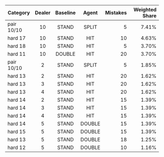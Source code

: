 | Category | Dealer | Baseline | Agent | Mistakes | Weighted Share |
|---|:---:|:---:|:---:|---:|---:|
| pair 10/10 | 10 | STAND | SPLIT | 5 | 7.41% |
| hard 17 | 10 | STAND | HIT | 10 | 4.63% |
| hard 18 | 10 | STAND | HIT | 5 | 3.70% |
| hard 11 | 10 | DOUBLE | HIT | 20 | 3.70% |
| pair 10/10 | 2 | STAND | SPLIT | 5 | 1.85% |
| hard 13 | 2 | STAND | HIT | 20 | 1.62% |
| hard 13 | 3 | STAND | HIT | 20 | 1.62% |
| hard 13 | 4 | STAND | HIT | 20 | 1.62% |
| hard 14 | 2 | STAND | HIT | 15 | 1.39% |
| hard 14 | 3 | STAND | HIT | 15 | 1.39% |
| hard 14 | 4 | STAND | HIT | 15 | 1.39% |
| hard 14 | 5 | STAND | DOUBLE | 15 | 1.39% |
| hard 15 | 5 | STAND | DOUBLE | 15 | 1.39% |
| hard 13 | 5 | STAND | DOUBLE | 18 | 1.25% |
| hard 12 | 5 | STAND | DOUBLE | 10 | 1.16% |
